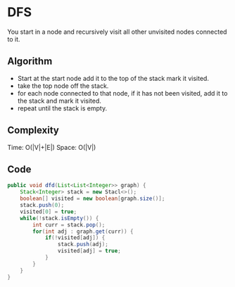 # DFS 
You start in a node and recursively visit all other unvisited nodes connected to it. 

## Algorithm
- Start at the start node add it to the top of the stack mark it visited.
- take the top node off the stack.
- for each node connected to that node, if it has not been visited, add it to the stack and mark it visited. 
- repeat until the stack is empty.

## Complexity 
Time: O(|V|+|E|)
Space: O(|V|) 

## Code 
```java 
public void dfd(List<List<Integer>> graph) { 
    Stack<Integer> stack = new Stacl<>(); 
    boolean[] visited = new boolean[graph.size()]; 
    stack.push(0);  
    visited[0] = true;
    while(!stack.isEmpty()) { 
        int curr = stack.pop(); 
        for(int adj : graph.get(curr)) { 
            if(!visited[adj]) { 
                stack.push(adj); 
                visited[adj] = true;
            }
        }
    }
}
```